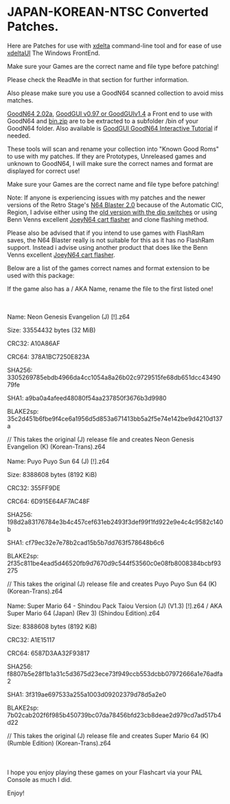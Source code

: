 # JAPAN-KOREAN-NTSC Converted Patches.

Here are Patches for use with [xdelta](http://xdelta.org/) command-line tool and for ease of use [xdeltaUI](https://www.romhacking.net/utilities/598/) The Windows FrontEnd.

Make sure your Games are the correct name and file type before patching!

Please check the ReadMe in that section for further information.

Also please make sure you use a GoodN64 scanned collection to avoid miss matches.

[GoodN64 2.02a](https://www.emutalk.net/threads/goodn64-2-02a.12068/), [GoodGUI v0.97 or GoodGUIv1.4](https://www.emutalk.net/threads/goodgui-v0-97.29155/) a Front end to use with GoodN64 and [bin.zip](https://www.emutalk.net/threads/bin-zip.12070/) are to be extracted to a subfolder /bin of your GoodN64 folder. Also available is [GoodGUI GoodN64 Interactive Tutorial](https://www.emutalk.net/threads/goodgui-goodn64-tutorial.28965/) if needed.

These tools will scan and rename your collection into "Known Good Roms" to use with my patches. If they are Prototypes, Unreleased games and unknown to GoodN64, I will make sure the correct names and format are displayed for correct use!

Make sure your Games are the correct name and file type before patching!

Note: If anyone is experiencing issues with my patches and the newer versions of the Retro Stage's [N64 Blaster 2.0](https://retrostage.net/?product=n64-blaster-2-0) because of the Automatic CIC, Region, I advise either using the [old version with the dip switches](https://web.archive.org/web/20210622192800/https://retrostage.net/?product=n64-blaster-2-0)  or using Benn Venns excellent [JoeyN64 cart flasher](https://bennvenn.myshopify.com/products/joeyn64-cart-flasher) and clone flashing method.


Please also be advised that if you intend to use games with FlashRam saves, the N64 Blaster really is not suitable for this as it has no FlashRam support. Instead i advise using another product that does like the Benn Venns excellent [JoeyN64 cart flasher](https://bennvenn.myshopify.com/products/joeyn64-cart-flasher).

Below are a list of the games correct names and format extension to be used with this package:

If the game also has a / AKA Name, rename the file to the first listed one!

<br>
</br>
Name: Neon Genesis Evangelion (J) [!].z64

Size: 33554432 bytes (32 MiB)

CRC32: A10A86AF

CRC64: 378A1BC7250E823A

SHA256: 3305269785ebdb4966da4cc1054a8a26b02c9729515fe68db651dcc4349079fe

SHA1: a9ba0a4afeed48080f54aa237850f3676b3d9980

BLAKE2sp: 35c2d451b6fbe9f4ce6a1956d5d853a671413bb5a2f5e74e142be9d4210d137a


// This takes the original (J) release file and creates Neon Genesis Evangelion (K) (Korean-Trans).z64
<br>
</br>
Name: Puyo Puyo Sun 64 (J) [!].z64

Size: 8388608 bytes (8192 KiB)

CRC32: 355FF9DE

CRC64: 6D915E64AF7AC48F

SHA256: 198d2a83176784e3b4c457cef631eb2493f3def99f1fd922e9e4c4c9582c140b

SHA1: cf79ec32e7e78b2cad15b5b7dd763f578648b6c6

BLAKE2sp: 2f35c811be4ead5d46520fb9d7670d9c544f53560c0e08fb8008384bcbf93275

// This takes the original (J) release file and creates Puyo Puyo Sun 64 (K) (Korean-Trans).z64
<br>
</br>
Name: Super Mario 64 - Shindou Pack Taiou Version (J) (V1.3) [!].z64 / AKA Super Mario 64 (Japan) (Rev 3) (Shindou Edition).z64

Size: 8388608 bytes (8192 KiB)

CRC32: A1E15117

CRC64: 6587D3AA32F93817

SHA256: f8807b5e28f1b1a31c5d3675d23ece73f949ccb553dcbb07972666a1e76adfa2

SHA1: 3f319ae697533a255a1003d09202379d78d5a2e0

BLAKE2sp: 7b02cab202f6f985b450739bc07da78456bfd23cb8deae2d979cd7ad517b4d22

// This takes the original (J) release file and creates Super Mario 64 (K) (Rumble Edition) (Korean-Trans).z64
<br>
</br>
<br>
</br>
I hope you enjoy playing these games on your Flashcart via your PAL Console as much I did.
<p>
</p>
Enjoy!